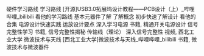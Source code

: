 硬件学习路线
学习路线
[开源]USB3.0拓展坞设计教程——PCB设计（上）_哔哩哔哩_bilibili
看他的学习路线
基本元器件了解
了解概念
初步快速了解设计
看他的合集
电源设计快速实践
运放设计要点
深入学习电源
书籍, 精通开关电源设计
信号完整性学习
书籍, 信号完整性揭秘
传输线（理论） 深入信号完整性
视频, 西北工业大学 微波技术与天线
[西北工业大学]微波技术与天线_哔哩哔哩_bilibili
书籍, 微波技术与微波器件
